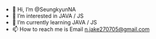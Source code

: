 - 👋 Hi, I’m @SeungkyunNA
- 👀 I’m interested in JAVA / JS 
- 🌱 I’m currently learning JAVA / JS
- 📫 How to reach me is Email n.jake270705@gmail.com 

<!---
SeungkyunNA/SeungkyunNA is a ✨ special ✨ repository because its `README.md` (this file) appears on your GitHub profile.
You can click the Preview link to take a look at your changes.
--->
